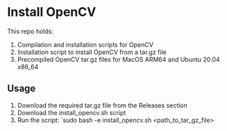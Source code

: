# Install OpenCV
This repo holds:
1. Compilation and installation scripts for OpenCV
2. Installation script to install OpenCV from a tar.gz file
3. Precompiled OpenCV tar.gz files for MacOS ARM64 and Ubuntu 20.04 x86_64

## Usage
1. Download the required tar.gz file from the Releases section
2. Download the install_opencv.sh script
3. Run the script: `sudo bash -e install_opencv.sh <path_to_tar_gz_file>  
